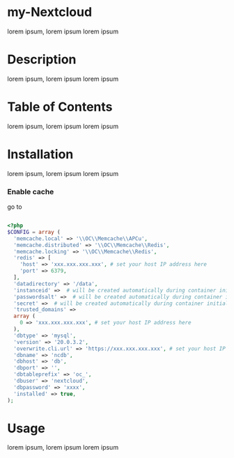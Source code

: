 # my-Nextcloud
lorem ipsum, lorem ipsum
lorem ipsum

# Description
lorem ipsum, lorem ipsum
lorem ipsum

# Table of Contents
lorem ipsum, lorem ipsum
lorem ipsum

# Installation
lorem ipsum, lorem ipsum
lorem ipsum

### Enable cache
go to

```php

<?php
$CONFIG = array (
  'memcache.local' => '\\OC\\Memcache\\APCu',
  'memcache.distributed' => '\\OC\\Memcache\\Redis',
  'memcache.locking' => '\\OC\\Memcache\\Redis',
  'redis' => [
    'host' => 'xxx.xxx.xxx.xxx', # set your host IP address here
    'port' => 6379,
  ],
  'datadirectory' => '/data',
  'instanceid' =>  # will be created automatically during container initialization 
  'passwordsalt' =>  # will be created automatically during container initialization
  'secret' =>  # will be created automatically during container initialization
  'trusted_domains' => 
  array (
    0 => 'xxx.xxx.xxx.xxx', # set your host IP address here
  ),
  'dbtype' => 'mysql',
  'version' => '20.0.3.2',
  'overwrite.cli.url' => 'https://xxx.xxx.xxx.xxx', # set your host IP address here
  'dbname' => 'ncdb',
  'dbhost' => 'db',
  'dbport' => '',
  'dbtableprefix' => 'oc_',
  'dbuser' => 'nextcloud',
  'dbpassword' => 'xxxx',
  'installed' => true,
);

```

# Usage
lorem ipsum, lorem ipsum
lorem ipsum
